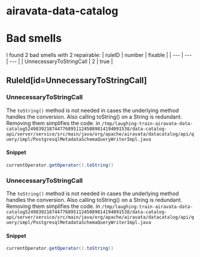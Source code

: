 # airavata-data-catalog 
 
# Bad smells
I found 2 bad smells with 2 repairable:
| ruleID | number | fixable |
| --- | --- | --- |
| UnnecessaryToStringCall | 2 | true |
## RuleId[id=UnnecessaryToStringCall]
### UnnecessaryToStringCall
The `toString()` method is not needed in cases the underlying method handles the conversion. Also calling toString() on a String is redundant. Removing them simplifies the code.
in `/tmp/laughing-train-airavata-data-catalog524983921874477689511245089814194091538/data-catalog-api/server/service/src/main/java/org/apache/airavata/datacatalog/api/query/impl/PostgresqlMetadataSchemaQueryWriterImpl.java`
#### Snippet
```java
currentOperator.getOperator().toString()
```

### UnnecessaryToStringCall
The `toString()` method is not needed in cases the underlying method handles the conversion. Also calling toString() on a String is redundant. Removing them simplifies the code.
in `/tmp/laughing-train-airavata-data-catalog524983921874477689511245089814194091538/data-catalog-api/server/service/src/main/java/org/apache/airavata/datacatalog/api/query/impl/PostgresqlMetadataSchemaQueryWriterImpl.java`
#### Snippet
```java
currentOperator.getOperator().toString()
```

